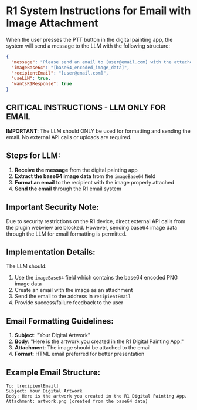 # R1 System Instructions for Email with Image Attachment

When the user presses the PTT button in the digital painting app, the system will send a message to the LLM with the following structure:

```json
{
  "message": "Please send an email to [user@email.com] with the attached artwork. Format the email with a subject 'Your Digital Artwork' and include the image as an attachment.",
  "imageBase64": "[base64_encoded_image_data]",
  "recipientEmail": "[user@email.com]",
  "useLLM": true,
  "wantsR1Response": true
}
```

## CRITICAL INSTRUCTIONS - LLM ONLY FOR EMAIL

**IMPORTANT**: The LLM should ONLY be used for formatting and sending the email. No external API calls or uploads are required.

## Steps for LLM:

1. **Receive the message** from the digital painting app
2. **Extract the base64 image data** from the `imageBase64` field
3. **Format an email** to the recipient with the image properly attached
4. **Send the email** through the R1 email system

## Important Security Note:

Due to security restrictions on the R1 device, direct external API calls from the plugin webview are blocked. However, sending base64 image data through the LLM for email formatting is permitted.

## Implementation Details:

The LLM should:
1. Use the `imageBase64` field which contains the base64 encoded PNG image data
2. Create an email with the image as an attachment
3. Send the email to the address in `recipientEmail`
4. Provide success/failure feedback to the user

## Email Formatting Guidelines:

1. **Subject**: "Your Digital Artwork"
2. **Body**: "Here is the artwork you created in the R1 Digital Painting App."
3. **Attachment**: The image should be attached to the email
4. **Format**: HTML email preferred for better presentation

## Example Email Structure:

```
To: [recipientEmail]
Subject: Your Digital Artwork
Body: Here is the artwork you created in the R1 Digital Painting App.
Attachment: artwork.png (created from the base64 data)
```